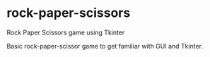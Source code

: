 # rock-paper-scissors
Rock Paper Scissors game using Tkinter

Basic rock-paper-scissor game to get familiar with GUI and Tkinter. 

